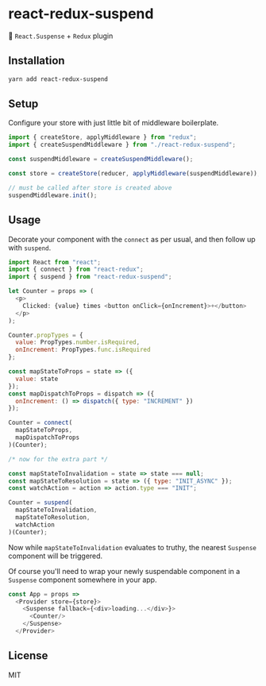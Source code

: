 # react-redux-suspend

😬 `React.Suspense` + `Redux` plugin

## Installation

```sh
yarn add react-redux-suspend
```

## Setup

Configure your store with just little bit of middleware boilerplate.

```javascript
import { createStore, applyMiddleware } from "redux";
import { createSuspendMiddleware } from "./react-redux-suspend";

const suspendMiddleware = createSuspendMiddleware();

const store = createStore(reducer, applyMiddleware(suspendMiddleware));

// must be called after store is created above
suspendMiddleware.init();
```

## Usage

Decorate your component with the `connect` as per usual, and then follow up with `suspend`.

```javascript
import React from "react";
import { connect } from "react-redux";
import { suspend } from "react-redux-suspend";

let Counter = props => (
  <p>
    Clicked: {value} times <button onClick={onIncrement}>+</button>
  </p>
);

Counter.propTypes = {
  value: PropTypes.number.isRequired,
  onIncrement: PropTypes.func.isRequired
};

const mapStateToProps = state => ({
  value: state
});
const mapDispatchToProps = dispatch => ({
  onIncrement: () => dispatch({ type: "INCREMENT" })
});

Counter = connect(
  mapStateToProps,
  mapDispatchToProps
)(Counter);

/* now for the extra part */

const mapStateToInvalidation = state => state === null;
const mapStateToResolution = state => ({ type: "INIT_ASYNC" });
const watchAction = action => action.type === "INIT";

Counter = suspend(
  mapStateToInvalidation, 
  mapStateToResolution, 
  watchAction
)(Counter);
```

Now while `mapStateToInvalidation` evaluates to truthy, the nearest `Suspense` component will be triggered.

Of course you'll need to wrap your newly suspendable component in a `Suspense` component somewhere in your app.

```javascript
const App = props => 
  <Provider store={store}>
    <Suspense fallback={<div>loading...</div>}>
      <Counter/>
    </Suspense>
  </Provider>
```

## License

MIT

